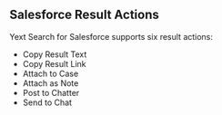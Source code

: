 ## Salesforce Result Actions

Yext Search for Salesforce supports six result actions:



* Copy Result Text
* Copy Result Link
* Attach to Case
* Attach as Note
* Post to Chatter
* Send to Chat
